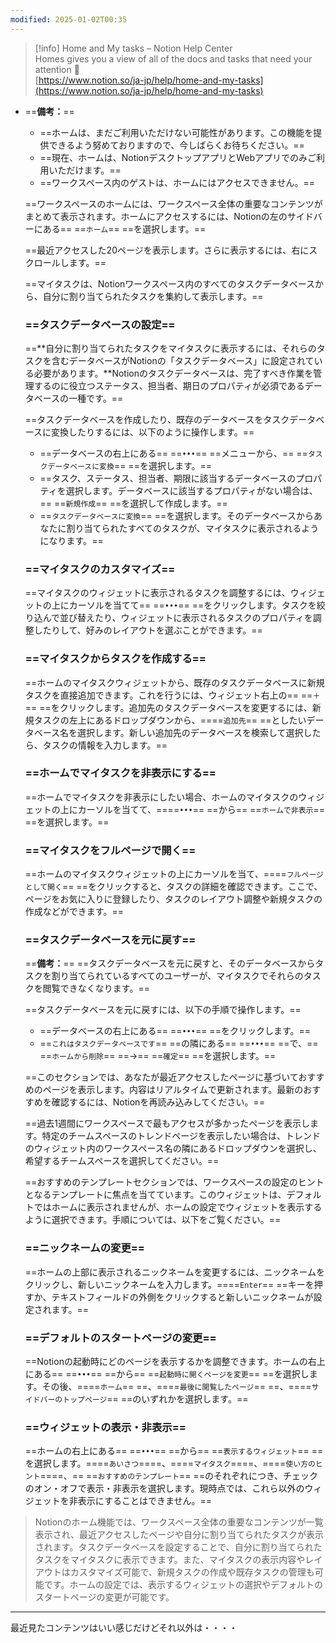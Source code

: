 ```yaml
---
modified: 2025-01-02T00:35
---
```

> [!info] Home and My tasks – Notion Help Center  
> Homes gives you a view of all of the docs and tasks that need your attention 🏡  
> [https://www.notion.so/ja-jp/help/home-and-my-tasks](https://www.notion.so/ja-jp/help/home-and-my-tasks)  

- ==**備考：**==
    
    - ==ホームは、まだご利用いただけない可能性があります。この機能を提供できるよう努めておりますので、今しばらくお待ちください。==
    - ==現在、ホームは、NotionデスクトップアプリとWebアプリでのみご利用いただけます。==
    - ==ワークスペース内のゲストは、ホームにはアクセスできません。==
    
    ==ワークスペースのホームには、ワークスペース全体の重要なコンテンツがまとめて表示されます。ホームにアクセスするには、Notionの左のサイドバーにある== ==`ホーム`== ==を選択します。==
    
    ==最近アクセスした20ページを表示します。さらに表示するには、右にスクロールします。==
    
    ==マイタスクは、Notionワークスペース内のすべてのタスクデータベースから、自分に割り当てられたタスクを集約して表示します。==
    
    ### ==タスクデータベースの設定==
    
    ==**自分に割り当てられたタスクをマイタスクに表示するには、それらのタスクを含むデータベースがNotionの「タスクデータベース」に設定されている必要があります。**Notionのタスクデータベースは、完了すべき作業を管理するのに役立つステータス、担当者、期日のプロパティが必須であるデータベースの一種です。==
    
    ==タスクデータベースを作成したり、既存のデータベースをタスクデータベースに変換したりするには、以下のように操作します。==
    
    - ==データベースの右上にある== ==`•••`== ==メニューから、== ==`タスクデータベースに変換`== ==を選択します。==
    - ==タスク、ステータス、担当者、期限に該当するデータベースのプロパティを選択します。データベースに該当するプロパティがない場合は、== ==`新規作成`== ==を選択して作成します。==
    - ==`タスクデータベースに変換`== ==を選択します。そのデータベースからあなたに割り当てられたすべてのタスクが、マイタスクに表示されるようになります。==
    
    ### ==マイタスクのカスタマイズ==
    
    ==マイタスクのウィジェットに表示されるタスクを調整するには、ウィジェットの上にカーソルを当てて== ==`•••`== ==をクリックします。タスクを絞り込んで並び替えたり、ウィジェットに表示されるタスクのプロパティを調整したりして、好みのレイアウトを選ぶことができます。==
    
    ### ==マイタスクからタスクを作成する==
    
    ==ホームのマイタスクウィジェットから、既存のタスクデータベースに新規タスクを直接追加できます。これを行うには、ウィジェット右上の== ==`＋`== ==をクリックします。追加先のタスクデータベースを変更するには、新規タスクの左上にあるドロップダウンから、====`追加先`== ==としたいデータベース名を選択します。新しい追加先のデータベースを検索して選択したら、タスクの情報を入力します。==
    
    ### ==ホームでマイタスクを非表示にする==
    
    ==ホームでマイタスクを非表示にしたい場合、ホームのマイタスクのウィジェットの上にカーソルを当てて、====`•••`== ==から== ==`ホームで非表示`== ==を選択します。==
    
    ### ==マイタスクをフルページで開く==
    
    ==ホームのマイタスクウィジェットの上にカーソルを当て、====`フルページとして開く`== ==をクリックすると、タスクの詳細を確認できます。ここで、ページをお気に入りに登録したり、タスクのレイアウト調整や新規タスクの作成などができます。==
    
    ### ==タスクデータベースを元に戻す==
    
    ==**備考：**== ==タスクデータベースを元に戻すと、そのデータベースからタスクを割り当てられているすべてのユーザーが、マイタスクでそれらのタスクを閲覧できなくなります。==
    
    ==タスクデータベースを元に戻すには、以下の手順で操作します。==
    
    - ==データベースの右上にある== ==`•••`== ==をクリックします。==
    - ==`これはタスクデータベースです`== ==の隣にある== ==`•••`== ==で、== ==`ホームから削除`== ==→== ==`確定`== ==を選択します。==
    
    ==このセクションでは、あなたが最近アクセスしたページに基づいておすすめのページを表示します。内容はリアルタイムで更新されます。最新のおすすめを確認するには、Notionを再読み込みしてください。==
    
    ==過去1週間にワークスペースで最もアクセスが多かったページを表示します。特定のチームスペースのトレンドページを表示したい場合は、トレンドのウィジェット内のワークスペース名の隣にあるドロップダウンを選択し、希望するチームスペースを選択してください。==
    
    ==おすすめのテンプレートセクションでは、ワークスペースの設定のヒントとなるテンプレートに焦点を当てています。このウィジェットは、デフォルトではホームに表示されませんが、ホームの設定でウィジェットを表示するように選択できます。手順については、以下をご覧ください。==
    
    ### ==ニックネームの変更==
    
    ==ホームの上部に表示されるニックネームを変更するには、ニックネームをクリックし、新しいニックネームを入力します。====`Enter`== ==キーを押すか、テキストフィールドの外側をクリックすると新しいニックネームが設定されます。==
    
    ### ==デフォルトのスタートページの変更==
    
    ==Notionの起動時にどのページを表示するかを調整できます。ホームの右上にある== ==`•••`== ==から== ==`起動時に開くページを変更`== ==を選択します。その後、====`ホーム`== ==、====`最後に閲覧したページ`== ==、====`サイドバーのトップページ`== ==のいずれかを選択します。==
    
    ### ==ウィジェットの表示・非表示==
    
    ==ホームの右上にある== ==`•••`== ==から== ==`表示するウィジェット`== ==を選択します。====`あいさつ`====、====`マイタスク`====、====`使い方のヒント`====、== ==`おすすめのテンプレート`== ==のそれぞれにつき、チェックのオン・オフで表示・非表示を選択します。現時点では、これら以外のウィジェットを非表示にすることはできません。==
    

> Notionのホーム機能では、ワークスペース全体の重要なコンテンツが一覧表示され、最近アクセスしたページや自分に割り当てられたタスクが表示されます。タスクデータベースを設定することで、自分に割り当てられたタスクをマイタスクに表示できます。また、マイタスクの表示内容やレイアウトはカスタマイズ可能で、新規タスクの作成や既存タスクの管理も可能です。ホームの設定では、表示するウィジェットの選択やデフォルトのスタートページの変更が可能です。

---

  

最近見たコンテンツはいい感じだけどそれ以外は・・・・